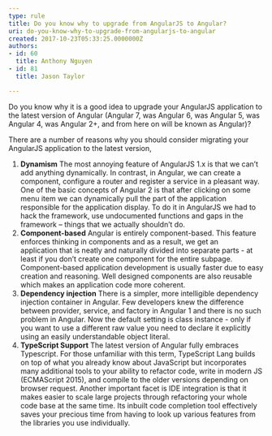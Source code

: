 ```yaml
---
type: rule
title: Do you know why to upgrade from AngularJS to Angular?
uri: do-you-know-why-to-upgrade-from-angularjs-to-angular
created: 2017-10-23T05:33:25.0000000Z
authors:
- id: 60
  title: Anthony Nguyen
- id: 81
  title: Jason Taylor

---
```


 
​​Do you know why it is a good idea to upgrade your AngularJS application to the latest version of Angular (Angular 7, was Angular 6, was Angular 5, was Angular 4, was Angular 2+, and from here on will be known as Angular)?​​
 
There are a number of reasons why you should consider migrating your AngularJS application to the latest version,

1. **Dynamism**
The most annoying feature of AngularJS 1.x is that we can’t add anything dynamically. In contrast, in Angular, we can create a component, configure a router and register a service in a pleasant way. One of the basic concepts of Angular 2 is that after clicking on some menu item we can dynamically pull the part of the application responsible for the application display. To do it in AngularJS we had to hack the framework, use undocumented functions and gaps in the framework – things that we actually shouldn’t do.
2. **Component-based**
Angular is entirely component-based. This feature enforces thinking in components and as a result, we get an application that is neatly and naturally divided into separate parts - at least if you don’t create one component for the entire subpage. Component-based application development is usually faster due to easy creation and reasoning. Well designed components are also reusable which makes an application code more coherent.
3. **Dependency injection**
There is a simpler, more intelligible dependency injection container in Angular. Few developers knew the difference between provider, service, and factory in Angular 1 and there is no such problem in Angular. Now the default setting is class instance - only if you want to use a different raw value you need to declare it explicitly using an easily understandable object literal.
4. **TypeScript Support**
The latest version of Angular fully embraces Typescript. For those unfamiliar with this term, TypeScript Lang builds on top of what you already know about JavaScript but incorporates many additional tools to your ability to refactor code, write in modern JS (ECMAScript 2015), and compile to the older versions depending on browser request. Another important facet is IDE integration is that it makes easier to scale large projects through refactoring your whole code base at the same time. Its inbuilt code completion tool effectively saves your precious time from having to look up various features from the libraries you use individually.


